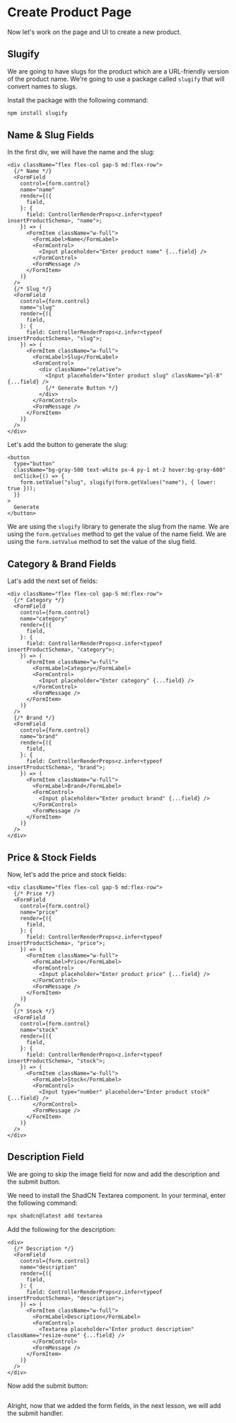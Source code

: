 # Create Product Page

Now let's work on the page and UI to create a new product.

## Slugify

We are going to have slugs for the product which are a URL-friendly version of the product name. We're going to use a package called `slugify` that will convert names to slugs.

Install the package with the following command:

```bash
npm install slugify
```

## Name & Slug Fields

In the first div, we will have the name and the slug:

```tsx
<div className="flex flex-col gap-5 md:flex-row">
  {/* Name */}
  <FormField
    control={form.control}
    name="name"
    render={({
      field,
    }: {
      field: ControllerRenderProps<z.infer<typeof insertProductSchema>, "name">;
    }) => (
      <FormItem className="w-full">
        <FormLabel>Name</FormLabel>
        <FormControl>
          <Input placeholder="Enter product name" {...field} />
        </FormControl>
        <FormMessage />
      </FormItem>
    )}
  />
  {/* Slug */}
  <FormField
    control={form.control}
    name="slug"
    render={({
      field,
    }: {
      field: ControllerRenderProps<z.infer<typeof insertProductSchema>, "slug">;
    }) => (
      <FormItem className="w-full">
        <FormLabel>Slug</FormLabel>
        <FormControl>
          <div className="relative">
            <Input placeholder="Enter product slug" className="pl-8" {...field} />
            {/* Generate Button */}
          </div>
        </FormControl>
        <FormMessage />
      </FormItem>
    )}
  />
</div>
```

Let's add the button to generate the slug:

```tsx
<button
  type="button"
  className="bg-gray-500 text-white px-4 py-1 mt-2 hover:bg-gray-600"
  onClick={() => {
    form.setValue("slug", slugify(form.getValues("name"), { lower: true }));
  }}
>
  Generate
</button>
```

We are using the `slugify` library to generate the slug from the name. We are using the `form.getValues` method to get the value of the name field. We are using the `form.setValue` method to set the value of the slug field.

## Category & Brand Fields

Lat's add the next set of fields:

```tsx
<div className="flex flex-col gap-5 md:flex-row">
  {/* Category */}
  <FormField
    control={form.control}
    name="category"
    render={({
      field,
    }: {
      field: ControllerRenderProps<z.infer<typeof insertProductSchema>, "category">;
    }) => (
      <FormItem className="w-full">
        <FormLabel>Category</FormLabel>
        <FormControl>
          <Input placeholder="Enter category" {...field} />
        </FormControl>
        <FormMessage />
      </FormItem>
    )}
  />
  {/* Brand */}
  <FormField
    control={form.control}
    name="brand"
    render={({
      field,
    }: {
      field: ControllerRenderProps<z.infer<typeof insertProductSchema>, "brand">;
    }) => (
      <FormItem className="w-full">
        <FormLabel>Brand</FormLabel>
        <FormControl>
          <Input placeholder="Enter product brand" {...field} />
        </FormControl>
        <FormMessage />
      </FormItem>
    )}
  />
</div>
```

## Price & Stock Fields

Now, let's add the price and stock fields:

```tsx
<div className="flex flex-col gap-5 md:flex-row">
  {/* Price */}
  <FormField
    control={form.control}
    name="price"
    render={({
      field,
    }: {
      field: ControllerRenderProps<z.infer<typeof insertProductSchema>, "price">;
    }) => (
      <FormItem className="w-full">
        <FormLabel>Price</FormLabel>
        <FormControl>
          <Input placeholder="Enter product price" {...field} />
        </FormControl>
        <FormMessage />
      </FormItem>
    )}
  />
  {/* Stock */}
  <FormField
    control={form.control}
    name="stock"
    render={({
      field,
    }: {
      field: ControllerRenderProps<z.infer<typeof insertProductSchema>, "stock">;
    }) => (
      <FormItem className="w-full">
        <FormLabel>Stock</FormLabel>
        <FormControl>
          <Input type="number" placeholder="Enter product stock" {...field} />
        </FormControl>
        <FormMessage />
      </FormItem>
    )}
  />
</div>
```

## Description Field

We are going to skip the image field for now and add the description and the submit button.

We need to install the ShadCN Textarea component. In your terminal, enter the following command:

```bash
npx shadcn@latest add textarea
```

Add the following for the description:

```tsx
<div>
  {/* Description */}
  <FormField
    control={form.control}
    name="description"
    render={({
      field,
    }: {
      field: ControllerRenderProps<z.infer<typeof insertProductSchema>, "description">;
    }) => (
      <FormItem className="w-full">
        <FormLabel>Description</FormLabel>
        <FormControl>
          <Textarea placeholder="Enter product description" className="resize-none" {...field} />
        </FormControl>
        <FormMessage />
      </FormItem>
    )}
  />
</div>
```

Now add the submit button:

```tsx

```

Alright, now that we added the form fields, in the next lesson, we will add the submit handler.
